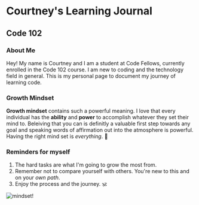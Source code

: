 # Courtney's Learning Journal
## Code 102

### About Me
Hey! My name is Courtney and I am a student at Code Fellows, currently enrolled in the Code 102 course. I am new to coding and the technology field in general. This is my personal page to document my journey of learning code.

### Growth Mindset
  **Growth mindset** contains such a powerful meaning. I love that every individual has the **ability** and **power** to accomplish whatever they set their mind to. Beleiving that you can is definitly a valuable first step towards any goal and speaking words of affirmation out into the atmosphere is powerful. Having the right mind set is *everything*.  :raised_hands:

###  Reminders for myself
1. The hard tasks are what I'm going to grow the most from.
1. Remember not to compare yourself with others. You're new to this and on your *own path*.
1. Enjoy the process and the journey. :om:

![mindset](https://info.variquest.com/hs-fs/hubfs/PD/Growth%20Mindset%20Webinar%20Graphic.png?width=756&name=Growth%20Mindset%20Webinar%20Graphic.png)!

